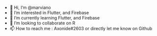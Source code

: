- 👋 Hi, I’m @marviano
- 👀 I’m interested in Flutter, and Firebase
- 🌱 I’m currently learning Flutter, and Firebase
- 💞️ I’m looking to collaborate on R
- 📫 How to reach me : Axonide#2603 or directly let me know on Github 

<!---
marviano/marviano is a ✨ special ✨ repository because its `README.md` (this file) appears on your GitHub profile.
You can click the Preview link to take a look at your changes.
--->
